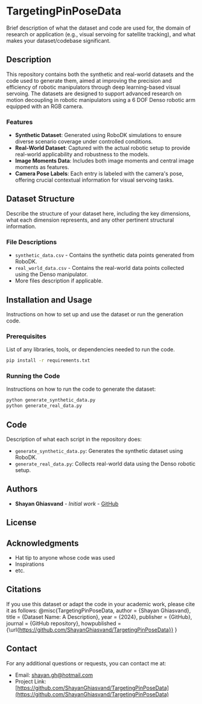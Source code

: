 # TargetingPinPoseData
Brief description of what the dataset and code are used for, the domain of research or application (e.g., visual servoing for satellite tracking), and what makes your dataset/codebase significant.

## Description
This repository contains both the synthetic and real-world datasets and the code used to generate them, aimed at improving the precision and efficiency of robotic manipulators through deep learning-based visual servoing. The datasets are designed to support advanced research on motion decoupling in robotic manipulators using a 6 DOF Denso robotic arm equipped with an RGB camera.

### Features
- **Synthetic Dataset**: Generated using RoboDK simulations to ensure diverse scenario coverage under controlled conditions.
- **Real-World Dataset**: Captured with the actual robotic setup to provide real-world applicability and robustness to the models.
- **Image Moments Data**: Includes both image moments and central image moments as features.
- **Camera Pose Labels**: Each entry is labeled with the camera's pose, offering crucial contextual information for visual servoing tasks.

## Dataset Structure
Describe the structure of your dataset here, including the key dimensions, what each dimension represents, and any other pertinent structural information.

### File Descriptions
- `synthetic_data.csv` - Contains the synthetic data points generated from RoboDK.
- `real_world_data.csv` - Contains the real-world data points collected using the Denso manipulator.
- More files description if applicable.

## Installation and Usage
Instructions on how to set up and use the dataset or run the generation code.

### Prerequisites
List of any libraries, tools, or dependencies needed to run the code.
```bash
pip install -r requirements.txt
```
### Running the Code
Instructions on how to run the code to generate the dataset:
```bash 
python generate_synthetic_data.py
python generate_real_data.py
```
## Code
Description of what each script in the repository does:
- `generate_synthetic_data.py`: Generates the synthetic dataset using RoboDK.
- `generate_real_data.py`: Collects real-world data using the Denso robotic setup.

## Authors
- **Shayan Ghiasvand** - *Initial work* - [GitHub](https://github.com/ShayanGhiasvand)

## License

## Acknowledgments
- Hat tip to anyone whose code was used
- Inspirations
- etc.

## Citations
If you use this dataset or adapt the code in your academic work, please cite it as follows:
@misc{TargetingPinPoseData,
author = {Shayan Ghiasvand},
title = {Dataset Name: A Description},
year = {2024},
publisher = {GitHub},
journal = {GitHub repository},
howpublished = {\url{https://github.com/ShayanGhiasvand/TargetingPinPoseData}}
}

## Contact
For any additional questions or requests, you can contact me at:
- Email: shayan.gh@hotmail.com
- Project Link: [https://github.com/ShayanGhiasvand/TargetingPinPoseData](https://github.com/ShayanGhiasvand/TargetingPinPoseData)
